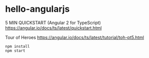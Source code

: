 # hello-angularjs

5 MIN QUICKSTART (Angular 2 for TypeScript)
https://angular.io/docs/ts/latest/quickstart.html

Tour of Heroes
https://angular.io/docs/ts/latest/tutorial/toh-pt5.html

```
npm install
npm start
```

